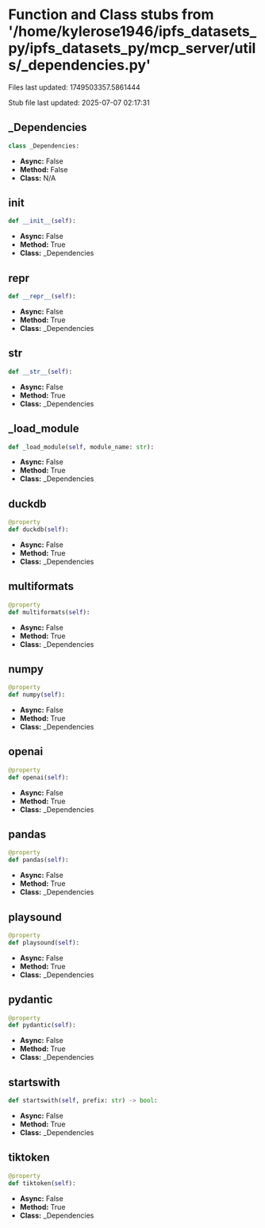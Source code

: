 # Function and Class stubs from '/home/kylerose1946/ipfs_datasets_py/ipfs_datasets_py/mcp_server/utils/_dependencies.py'

Files last updated: 1749503357.5861444

Stub file last updated: 2025-07-07 02:17:31

## _Dependencies

```python
class _Dependencies:
```
* **Async:** False
* **Method:** False
* **Class:** N/A

## __init__

```python
def __init__(self):
```
* **Async:** False
* **Method:** True
* **Class:** _Dependencies

## __repr__

```python
def __repr__(self):
```
* **Async:** False
* **Method:** True
* **Class:** _Dependencies

## __str__

```python
def __str__(self):
```
* **Async:** False
* **Method:** True
* **Class:** _Dependencies

## _load_module

```python
def _load_module(self, module_name: str):
```
* **Async:** False
* **Method:** True
* **Class:** _Dependencies

## duckdb

```python
@property
def duckdb(self):
```
* **Async:** False
* **Method:** True
* **Class:** _Dependencies

## multiformats

```python
@property
def multiformats(self):
```
* **Async:** False
* **Method:** True
* **Class:** _Dependencies

## numpy

```python
@property
def numpy(self):
```
* **Async:** False
* **Method:** True
* **Class:** _Dependencies

## openai

```python
@property
def openai(self):
```
* **Async:** False
* **Method:** True
* **Class:** _Dependencies

## pandas

```python
@property
def pandas(self):
```
* **Async:** False
* **Method:** True
* **Class:** _Dependencies

## playsound

```python
@property
def playsound(self):
```
* **Async:** False
* **Method:** True
* **Class:** _Dependencies

## pydantic

```python
@property
def pydantic(self):
```
* **Async:** False
* **Method:** True
* **Class:** _Dependencies

## startswith

```python
def startswith(self, prefix: str) -> bool:
```
* **Async:** False
* **Method:** True
* **Class:** _Dependencies

## tiktoken

```python
@property
def tiktoken(self):
```
* **Async:** False
* **Method:** True
* **Class:** _Dependencies

